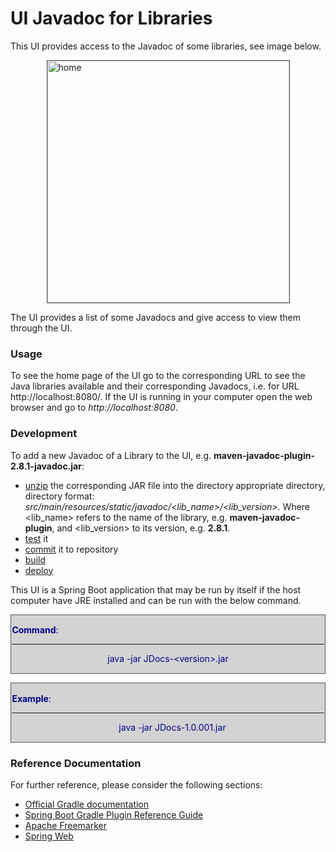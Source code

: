 # UI Javadoc for Libraries
This UI provides access to the Javadoc of some libraries, see image below.

<img width="387" alt="home" src="https://user-images.githubusercontent.com/8356173/230800623-95dbd8c8-b861-442d-9899-6915f5ff8ba1.png" style='border:1px solid #555; display: block; margin-left: auto; margin-right: auto;'>

The UI provides a list of some Javadocs and give access to view them through the UI.

### Usage ###
To see the home page of the UI go to the corresponding URL to see the Java libraries available and their corresponding Javadocs, i.e. for URL http://localhost:8080/. If the UI is running in your computer open the web browser and go to *http://localhost:8080*.

### Development
To add a new Javadoc of a Library to the UI, e.g. **maven-javadoc-plugin-2.8.1-javadoc.jar**:
- <u>unzip</u> the corresponding JAR file into the directory appropriate directory, directory format: 
*src/main/resources/static/javadoc/&lt;lib_name&gt;/&lt;lib_version&gt;*.
Where &lt;lib_name&gt; refers to the name of the library, e.g. **maven-javadoc-plugin**, and &lt;lib_version&gt; to its version, e.g. **2.8.1**.
- <u>test</u> it
- <u>commit</u> it to repository
- <u>build</u>
- <u>deploy</u>

This UI is a Spring Boot application that may be run by itself if the host computer have JRE installed and can be run with the below command.

<div class="warning" style='padding:0.1em; background-color:lightgrey; color:darkblue; border:1px solid #555; display: block; margin-left: auto; margin-right: auto;'>
<span>
	<p style='margin-top:1em; text-align:left'><b>Command</b>:</p>
	<hr />
	<p style='margin-top:1em; text-align:center'>java -jar JDocs-&lt;version&gt;.jar</p>
</span>
</div>
<p></p>
<div class="warning" style='padding:0.1em; background-color:lightgrey; color:darkblue; border:1px solid #555; display: block; margin-left: auto; margin-right: auto;'>
<span>
	<p style='margin-top:1em; text-align:left'><b>Example</b>:</p>
	<hr />
	<p style='margin-left:1em; text-align:center'>java -jar JDocs-1.0.001.jar</p>
</span>
</div>

### Reference Documentation
For further reference, please consider the following sections:

* [Official Gradle documentation](https://docs.gradle.org)
* [Spring Boot Gradle Plugin Reference Guide](https://docs.spring.io/spring-boot/docs/2.7.10/gradle-plugin/reference/html/)
* [Apache Freemarker](https://docs.spring.io/spring-boot/docs/2.7.10/reference/htmlsingle/#web.servlet.spring-mvc.template-engines)
* [Spring Web](https://docs.spring.io/spring-boot/docs/2.7.10/reference/htmlsingle/#web)
